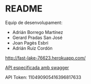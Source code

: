 # README

Equip de desenvolupament:

* Adrián Borrego Martínez
* Gerard Pradas San José
* Joan Pagès Esbri
* Adrián Ruiz Cordón

http://fast-lake-76623.herokuapp.com/

[API especificada amb swagger](https://drive.google.com/file/d/0B7BMaLyaJJnXYUJBTTFlM1BIVEU/view?usp=sharing)

API Token: 110490905416396817633